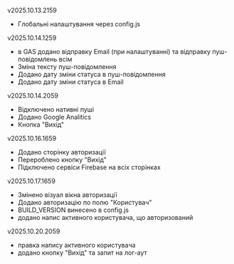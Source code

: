 v2025.10.13.2159
- Глобальні налаштування через config.js

v2025.10.14.1259
- в GAS додано відправку Email (при налаштуванні) та відправку пуш-повідомлень всім 
- Зміна тексту пуш-повідомлення
- Додано дату зміни статуса в пуш-повідомлення
- Додано дату зміни статуса в Email

v2025.10.14.2059
- Відключено нативні пуші
- Додано Google Analitics
- Кнопка "Вихід"

v2025.10.16.1659
- Додано сторінку авторизації
- Перероблено кнопку "Вихід"
- Підключено сервіси Firebase на всіх сторінках

v2025.10.17.1659
- Змінено візуал вікна авторизації
- Додано авторизацію по полю "Користувач"
- BUILD_VERSION винесено в config.js
- додано напис активного користувача, що авторизований

v2025.10.20.2059
- правка напису активного користувача
- додано кнопку "Вихід" та запит на лог-аут
